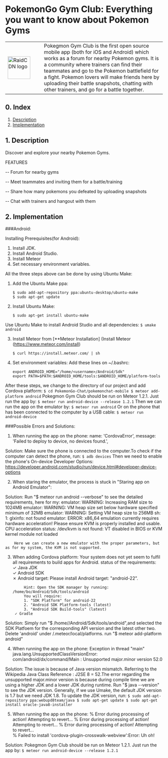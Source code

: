 # PokemonGo Gym Club: Everything you want to know about Pokemon Gyms

<table width="100%">
    <tr>
        <td width="100"><img src="http://zifacdn.oss-cn-hangzhou.aliyuncs.com/PokegymGo.png" width="72px" height="72px" alt="RaidCDN logo"/></td>
        <td>Pokegmon Gym Club is the first open source mobile app (both for iOS and Android) which works as a forum for nearby Pokemon gyms. It is a community where trainers can find their teammates and go to the Pokemon battlefield for a fight. Pokemon lovers will make friends here by uploading their battle snapshots, chatting with other trainers, and go for a battle together.
    </td>
    </tr>
</table>


## 0. Index

1. [Description](#1-description)
2. [Implementation](#2-implementation)

## 1. Description

Discover and explore your nearby Pokemon Gyms.


FEATURES

-- Forum for nearby gyms

-- Meet teammates and inviting them for a battle/training

-- Share how many pokemons you defeated by uploading snapshots

-- Chat with trainers and hangout with them

## 2. Implementation

###Android:

Installing Prerequisites(for Android):
1. Install JDK.
2. Install Android Studio.
3. Install Meteor
4. Set necessary environment variables.

All the three steps above can be done by using Ubuntu Make:
1. Add the Ubuntu Make ppa:
    ```
	$ sudo add-apt-repository ppa:ubuntu-desktop/ubuntu-make
	$ sudo apt-get update
	```

2. Install Ubuntu Make:
    ```
	$ sudo apt-get install ubuntu-make
	```

Use Ubuntu Make to install Android Studio and all dependencies:
    ```
	$ umake android
	```

3. Install Meteor from [**Meteor Installation] (Install Meteor (https://www.meteor.com/install)
   ```
   $ curl https://install.meteor.com/ | sh
   ```

4. Set environment variables:
Add these lines on ~/.bashrc:
	```
	export ANDROID_HOME="/home/<username>/Android/Sdk"
	export PATH=$PATH:$ANDROID_HOME/tools:$ANDROID_HOME/platform-tools
	```
After these steps, we change to the directory of our project and add Cordova platform:
    ```
    $ cd PokemonGo-Chat/pokemonchat-mobile
	$ meteor add-platform android
	```
Pokegmon Gym Club should be run on Meteor 1.2.1. Just run the app by:
    ```
	$ meteor run android-device --release 1.2.1
	```
Then we can run the app on the emulator by:
    ```
	$ meteor run android
    ```
Or on the phone that has been connected to the computer by a USB cable:
    ```
	$ meteor run android-device
	```

###Possible Errors and Solutions:
1. When running the app on the phone:
	name: 'CordovaError',
	message: 'Failed to deploy to device, no devices found.',

Solution:
	Make sure the phone is connected to the computer.To check if the computer can detect the phone, run:
	    ```
		$ adb devices
		```
	Then we need to enable the phone's On-device Developer Options:
		https://developer.android.com/studio/run/device.html#developer-device-options
		
2. When staring the emulator, the process is stuck in "Staring app on Android Emulator":

Solution:
	Run "$ meteor run android --verbose" to see the detailed requirements, here for my:
		emulator: WARNING: Increasing RAM size to 1024MB
		emulator: WARNING: VM heap size set below hardware specified minimum of 32MB
		emulator: WARNING: Setting VM heap size to 256MB
		sh: 1: glxinfo: not found
		emulator: ERROR: x86_64 emulation currently requires hardware acceleration!
		Please ensure KVM is properly installed and usable.
		CPU acceleration status: /dev/kvm is not found: VT disabled in BIOS or KVM kernel module not loaded
		
		Here we can create a new emulator with the proper parameters, but as for my system, the KVM is not supported.
		
3. When adding Cordova platform:
		Your system does not yet seem to fulfil all requirements to build apps for Android.
		status of the requirements:                   
		✓ Java JDK                                    
		✓ Android SDK                                 
		✗ Android target: Please install Android target: "android-22".

			Hint: Open the SDK manager by running: /home/bo/Android/Sdk/tools/android
			You will require:
			1. "SDK Platform" for android-22
			2. "Android SDK Platform-tools (latest)
			3. "Android SDK Build-tools" (latest)
		✓ Gradle           
	
Solution:
	Simply run "$ /home/<username>/Android/Sdk/tools/android",and selected the SDK Platfoem for the corresponding API version and the latest other two.
	Delete 'android' under <project>/.meteor/local/platforms.
	run "$ meteor add-platform android"
	
4. When running the app on the phone:
		Exception in thread "main" java.lang.UnsupportedClassVersionError:
		com/android/dx/command/Main : Unsupported major.minor version 52.0
	
Solution:
	The issue is because of Java version mismatch. Referring to the Wikipedia Java Class Reference : J2SE 8 = 52.The error regarding the unsupported major.minor version is because during compile time we are using a higher JDK and a lower JDK during runtime.
	Run "$ java --version" to see the JDK version.
	Generally, if we use Umake, the default JDK version is 1.7 but we need JDK 1.8.
	To update the JDK version, run: 
	    ```
		$ sudo add-apt-repository ppa:webupd8team/java
		$ sudo apt-get update
		$ sudo apt-get install oracle-java8-installer
		```
		
5. When running the app on the phone:
			% Error during processing of action! Attempting to revert...
			% Error during processing of action! Attempting to revert...
			% Error during processing of action! Attempting to revert...                    
			% Failed to install 'cordova-plugin-crosswalk-webview':Error: Uh oh!

Solution:
    Pokegmon Gym Club should be run on Meteor 1.2.1. Just run the app by:
    ```
	$ meteor run android-device --release 1.2.1
	```
